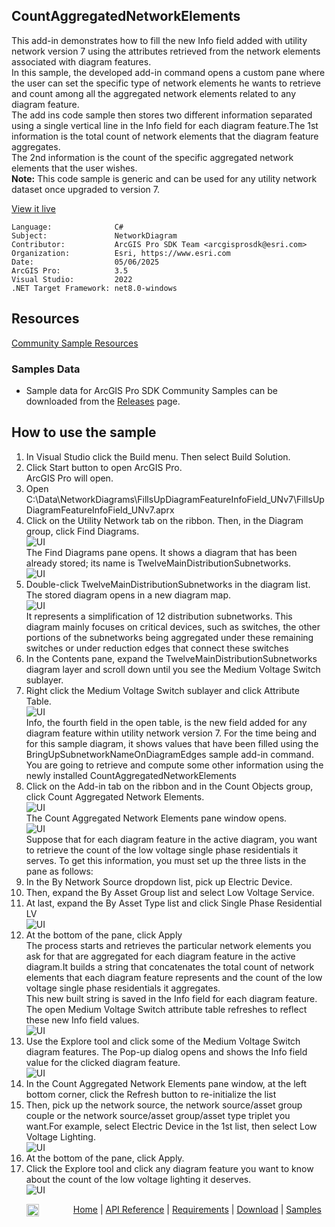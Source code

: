 ## CountAggregatedNetworkElements

<!-- TODO: Write a brief abstract explaining this sample -->
This add-in demonstrates how to fill the new Info field added with utility network version 7 using the attributes retrieved from the network elements associated with diagram features.  
In this sample, the developed add-in command opens a custom pane where the user can set the specific type of network elements he wants to retrieve and count among all the aggregated network elements related to any diagram feature.  
The add ins code sample then stores two different information separated using a single vertical line in the Info field for each diagram feature.The 1st information is the total count of network elements that the diagram feature aggregates.  
The 2nd information is the count of the specific aggregated network elements that the user wishes.  
**Note:** This code sample is generic and can be used for any utility network dataset once upgraded to version 7.  
  


<a href="https://pro.arcgis.com/en/pro-app/sdk/" target="_blank">View it live</a>

<!-- TODO: Fill this section below with metadata about this sample-->
```
Language:              C#
Subject:               NetworkDiagram
Contributor:           ArcGIS Pro SDK Team <arcgisprosdk@esri.com>
Organization:          Esri, https://www.esri.com
Date:                  05/06/2025
ArcGIS Pro:            3.5
Visual Studio:         2022
.NET Target Framework: net8.0-windows
```

## Resources

[Community Sample Resources](https://github.com/Esri/arcgis-pro-sdk-community-samples#resources)

### Samples Data

* Sample data for ArcGIS Pro SDK Community Samples can be downloaded from the [Releases](https://github.com/Esri/arcgis-pro-sdk-community-samples/releases) page.  

## How to use the sample
<!-- TODO: Explain how this sample can be used. To use images in this section, create the image file in your sample project's screenshots folder. Use relative url to link to this image using this syntax: ![My sample Image](FacePage/SampleImage.png) -->
     
  
1. In Visual Studio click the Build menu. Then select Build Solution.
2. Click Start button to open ArcGIS Pro.   
ArcGIS Pro will open.  
3. Open C:\Data\NetworkDiagrams\FillsUpDiagramFeatureInfoField_UNv7\FillsUpDiagramFeatureInfoField_UNv7.aprx  
4. Click on the Utility Network tab on the ribbon. Then, in the Diagram group, click Find Diagrams.  
![UI](Screenshots/Screenshot1.png)  
The Find Diagrams pane opens. It shows a diagram that has been already stored; its name is TwelveMainDistributionSubnetworks.  
![UI](Screenshots/Screenshot2.png)  
5. Double-click TwelveMainDistributionSubnetworks in the diagram list.  
The stored diagram opens in a new diagram map.  
![UI](Screenshots/Screenshot3.png)  
It represents a simplification of 12 distribution subnetworks. This diagram mainly focuses on critical devices, such as switches, the other portions of the subnetworks being aggregated under these remaining switches or under reduction edges that connect these switches  
6. In the Contents pane, expand the TwelveMainDistributionSubnetworks diagram layer and scroll down until you see the Medium Voltage Switch sublayer.  
7. Right click the Medium Voltage Switch sublayer and click Attribute Table.  
![UI](Screenshots/Screenshot4.png)  
Info, the fourth field in the open table, is the new field added for any diagram feature within utility network version 7. For the time being and for this sample diagram, it shows values that have been filled using the BringUpSubnetworkNameOnDiagramEdges sample add-in command.  
You are going to retrieve and compute some other information using the newly installed CountAggregatedNetworkElements  
8. Click on the Add-in tab on the ribbon and in the Count Objects group, click Count Aggregated Network Elements.  
![UI](Screenshots/Screenshot5.png)  
The Count Aggregated Network Elements pane window opens.  
![UI](Screenshots/Screenshot6.png)  
Suppose that for each diagram feature in the active diagram, you want to retrieve the count of the low voltage single phase residentials it serves. To get this information, you must set up the three lists in the pane as follows:  
9. In the By Network Source dropdown list, pick up Electric Device.  
10. Then, expand the By Asset Group list and select Low Voltage Service.  
11. At last, expand the By Asset Type list and click Single Phase Residential LV  
![UI](Screenshots/Screenshot7.png)  
12. At the bottom of the pane, click Apply  
The process starts and retrieves the particular network elements you ask for that are aggregated for each diagram feature in the active diagram.It builds a string that concatenates the total count of network elements that each diagram feature represents and the count of the low voltage single phase residentials it aggregates.  
This new built string is saved in the Info field for each diagram feature.  
The open Medium Voltage Switch attribute table refreshes to reflect these new Info field values.  
![UI](Screenshots/Screenshot8.png)  
13. Use the Explore tool and click some of the Medium Voltage Switch diagram features. The Pop-up dialog opens and shows the Info field value for the clicked diagram feature.  
![UI](Screenshots/Screenshot9.png)  
14. In the Count Aggregated Network Elements pane window, at the left bottom corner, click the Refresh button to re-initialize the list  
15. Then, pick up the network source, the network source/asset group couple or the network source/asset group/asset type triplet you want.For example, select Electric Device in the 1st list, then select Low Voltage Lighting.  
![UI](Screenshots/Screenshot10.png)  
16. At the bottom of the pane, click Apply.  
17. Click the Explore tool and click any diagram feature you want to know about the count of the low voltage lighting it deserves.  
![UI](Screenshots/Screenshot11.png)  
  

<!-- End -->

&nbsp;&nbsp;&nbsp;&nbsp;&nbsp;&nbsp;<img src="https://esri.github.io/arcgis-pro-sdk/images/ArcGISPro.png"  alt="ArcGIS Pro SDK for Microsoft .NET Framework" height = "20" width = "20" align="top"  >
&nbsp;&nbsp;&nbsp;&nbsp;&nbsp;&nbsp;&nbsp;&nbsp;&nbsp;&nbsp;&nbsp;&nbsp;
[Home](https://github.com/Esri/arcgis-pro-sdk/wiki) | <a href="https://pro.arcgis.com/en/pro-app/latest/sdk/api-reference" target="_blank">API Reference</a> | [Requirements](https://github.com/Esri/arcgis-pro-sdk/wiki#requirements) | [Download](https://github.com/Esri/arcgis-pro-sdk/wiki#installing-arcgis-pro-sdk-for-net) | <a href="https://github.com/esri/arcgis-pro-sdk-community-samples" target="_blank">Samples</a>
